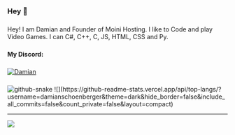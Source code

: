 ###

<h3 align="left">Hey 👀</h2>

###

<p align="left">Hey! I am Damian and Founder of Moini Hosting. I like to Code and play Video Games. I can C#, C++, C, JS, HTML, CSS and Py. </p>

###

<h4 align="left">My Discord:</h4>

###
[<img src="https://discord.c99.nl/widget/theme-4/1241397751644950652.png" alt="Damian">
](https://discord.c99.nl/widget/theme-2/1241397751644950652.png)
###

<picture>
  <source media="(prefers-color-scheme: dark)" srcset="https://raw.githubusercontent.com/damianschoenberger/tobiasmeyhoefer/output/github-snake-dark.svg" />
  <source media="(prefers-color-scheme: light)" srcset="https://raw.githubusercontent.com/damianschoenberger/tobiasmeyhoefer/output/github-snake.svg" />
  <img alt="github-snake" src="https://raw.githubusercontent.com/tobiasmeyhoefer/damianschoenberger/output/github-snake.svg" />
</picture>
![](https://github-readme-stats.vercel.app/api/top-langs/?username=damianschoenberger&theme=dark&hide_border=false&include_all_commits=false&count_private=false&layout=compact)

---
[![](https://visitcount.itsvg.in/api?id=damianschoenberger&icon=0&color=0)](https://visitcount.itsvg.in)


###
